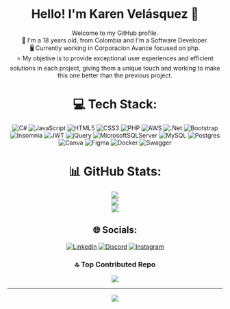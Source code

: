 <div id="header" align="center">
<h1 align="center"> Hello! I'm Karen Velásquez 👋 </h1> 
Welcome to my GitHub profile. <br>
🙋 I'm a 18 years old, from Colombia and I'm a Software Developer.<br>🖥️ Currently working in Corporacion Avance focused on php.<br>⭐ My objetive is to provide exceptional user experiences and efficient solutions in each project, giving them a unique touch and working to make this one better than the previous project.

# 💻 Tech Stack:
![C#](https://img.shields.io/badge/c%23-%23239120.svg?style=for-the-badge&logo=csharp&logoColor=white) ![JavaScript](https://img.shields.io/badge/javascript-%23323330.svg?style=for-the-badge&logo=javascript&logoColor=%23F7DF1E) ![HTML5](https://img.shields.io/badge/html5-%23E34F26.svg?style=for-the-badge&logo=html5&logoColor=white) ![CSS3](https://img.shields.io/badge/css3-%231572B6.svg?style=for-the-badge&logo=css3&logoColor=white) ![PHP](https://img.shields.io/badge/php-%23777BB4.svg?style=for-the-badge&logo=php&logoColor=white) ![AWS](https://img.shields.io/badge/AWS-%23FF9900.svg?style=for-the-badge&logo=amazon-aws&logoColor=white) ![.Net](https://img.shields.io/badge/.NET-5C2D91?style=for-the-badge&logo=.net&logoColor=white) ![Bootstrap](https://img.shields.io/badge/bootstrap-%238511FA.svg?style=for-the-badge&logo=bootstrap&logoColor=white) ![Insomnia](https://img.shields.io/badge/Insomnia-black?style=for-the-badge&logo=insomnia&logoColor=5849BE) ![JWT](https://img.shields.io/badge/JWT-black?style=for-the-badge&logo=JSON%20web%20tokens) ![jQuery](https://img.shields.io/badge/jquery-%230769AD.svg?style=for-the-badge&logo=jquery&logoColor=white) ![MicrosoftSQLServer](https://img.shields.io/badge/Microsoft%20SQL%20Server-CC2927?style=for-the-badge&logo=microsoft%20sql%20server&logoColor=white) ![MySQL](https://img.shields.io/badge/mysql-%2300000f.svg?style=for-the-badge&logo=mysql&logoColor=white) ![Postgres](https://img.shields.io/badge/postgres-%23316192.svg?style=for-the-badge&logo=postgresql&logoColor=white) ![Canva](https://img.shields.io/badge/Canva-%2300C4CC.svg?style=for-the-badge&logo=Canva&logoColor=white) ![Figma](https://img.shields.io/badge/figma-%23F24E1E.svg?style=for-the-badge&logo=figma&logoColor=white) ![Docker](https://img.shields.io/badge/docker-%230db7ed.svg?style=for-the-badge&logo=docker&logoColor=white) ![Swagger](https://img.shields.io/badge/-Swagger-%23Clojure?style=for-the-badge&logo=swagger&logoColor=white)

# 📊 GitHub Stats:
![](https://github-readme-stats.vercel.app/api?username=KarenVelasquezCAMPUS&theme=dark&hide_border=false&include_all_commits=false&count_private=false)<br/>
![](https://github-readme-streak-stats.herokuapp.com/?user=KarenVelasquezCAMPUS&theme=dark&hide_border=false)<br/>
![](https://github-readme-stats.vercel.app/api/top-langs/?username=KarenVelasquezCAMPUS&theme=dark&hide_border=false&include_all_commits=false&count_private=false&layout=compact)

## 🌐 Socials:
[![LinkedIn](https://img.shields.io/badge/LinkedIn-%230077B5.svg?logo=linkedin&logoColor=white)](https://www.linkedin.com/in/karen-velasquez-458059278/) [![Discord](https://img.shields.io/badge/Discord-%237289DA.svg?logo=discord&logoColor=white)](https://discord.gg/flkve#0288) [![Instagram](https://img.shields.io/badge/Instagram-%23E4405F.svg?logo=Instagram&logoColor=white)](https://instagram.com/up.zkfps) 

### 🔝 Top Contributed Repo
![](https://github-contributor-stats.vercel.app/api?username=KarenVelasquezCAMPUS&limit=5&theme=dark&combine_all_yearly_contributions=true)

---
[![](https://visitcount.itsvg.in/api?id=KarenVelasquezCAMPUS&icon=2&color=12)](https://visitcount.itsvg.in)

<!-- Proudly created with GPRM ( https://gprm.itsvg.in ) -->
